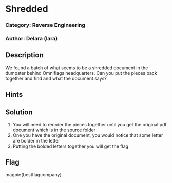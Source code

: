 # Shredded
### Category: Reverse Engineering
### Author: Delara (lara)

## Description

We found a batch of what seems to be a shredded document in the dumpster behind Omniflags headquarters. Can you put the pieces back together and find and what the document says?

## Hints

## Solution
1. You will need to reorder the pieces together until you get the original pdf document which is in the source folder
2. One you have the original document, you would notice that some letter are bolder in the letter
3. Putting the bolded letters together you will get the flag

## Flag
magpie{bestflagcompany}
